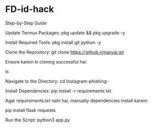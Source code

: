 # FD-id-hack
Step-by-Step Guide

Update Termux Packages:
pkg update && pkg upgrade -y

Install Required Tools:
pkg install git python -y

Clone the Repository:
git clone https://github.rimanvai.git

Ensure karein ki cloning successful hai:

ls

Navigate to the Directory:
cd Instagram-phishing-

Install Dependencies:
pip install -r requirements.txt

Agar requirements.txt nahi hai, manually dependencies install karein:

pip install flask requests

Run the Script:
python3 app.py
